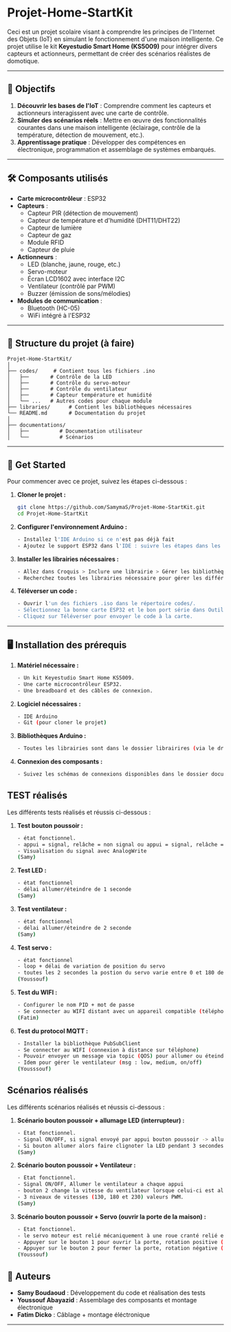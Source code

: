 # Projet-Home-StartKit

Ceci est un projet scolaire visant à comprendre les principes de l'Internet des Objets (IoT) en simulant le fonctionnement d'une maison intelligente. Ce projet utilise le kit **Keyestudio Smart Home (KS5009)** pour intégrer divers capteurs et actionneurs, permettant de créer des scénarios réalistes de domotique.

---

## 🚀 Objectifs
1. **Découvrir les bases de l'IoT** : Comprendre comment les capteurs et actionneurs interagissent avec une carte de contrôle.
2. **Simuler des scénarios réels** : Mettre en œuvre des fonctionnalités courantes dans une maison intelligente (éclairage, contrôle de la température, détection de mouvement, etc.).
3. **Apprentissage pratique** : Développer des compétences en électronique, programmation et assemblage de systèmes embarqués.

---

## 🛠️ Composants utilisés
- **Carte microcontrôleur** : ESP32
- **Capteurs** :
  - Capteur PIR (détection de mouvement)
  - Capteur de température et d'humidité (DHT11/DHT22)
  - Capteur de lumière
  - Capteur de gaz
  - Module RFID
  - Capteur de pluie
- **Actionneurs** :
  - LED (blanche, jaune, rouge, etc.)
  - Servo-moteur
  - Écran LCD1602 avec interface I2C
  - Ventilateur (contrôlé par PWM)
  - Buzzer (émission de sons/mélodies)
- **Modules de communication** :
  - Bluetooth (HC-05)
  - WiFi intégré à l'ESP32

---

## 📂 Structure du projet (à faire)
```
Projet-Home-StartKit/
│
├── codes/     # Contient tous les fichiers .ino
│   ├──       # Contrôle de la LED
│   ├──       # Contrôle du servo-moteur
│   ├──       # Contrôle du ventilateur
│   ├──       # Capteur température et humidité
│   └── ...   # Autres codes pour chaque module
├── libraries/      # Contient les bibliothèques nécessaires
└── README.md       # Documentation du projet
│
├── documentations/
│   ├──          # Documentation utilisateur
│   └──          # Scénarios
```

---

## 🚦 Get Started
Pour commencer avec ce projet, suivez les étapes ci-dessous :

1. **Cloner le projet :**
   ```bash
   git clone https://github.com/SamymaS/Projet-Home-StartKit.git
   cd Projet-Home-StartKit

2. **Configurer l'environnement Arduino :**
   ```bash
   - Installez l'IDE Arduino si ce n'est pas déjà fait
   - Ajoutez le support ESP32 dans l'IDE : suivre les étapes dans les fichiers de documentations

3. **Installer les librairies nécessaires :**
    ```bash
    - Allez dans Croquis > Inclure une librairie > Gérer les bibliothèques.
    - Recherchez toutes les librairies nécessaire pour gérer les différents modules et capteurs (voir dossier librairies)

4. **Téléverser un code :**
    ```bash
    - Ouvrir l'un des fichiers .iso dans le répertoire codes/.
    - Sélectionnez la bonne carte ESP32 et le bon port série dans Outils > Type de carte et Outils > Port.
    - Cliquez sur Téléverser pour envoyer le code à la carte.
---

## 🖥️ Installation des prérequis

1. **Matériel nécessaire :**
    ```bash
    - Un kit Keyestudio Smart Home KS5009.
    - Une carte microcontrôleur ESP32.
    - Une breadboard et des câbles de connexion.
2. **Logiciel nécessaires :**
    ```bash
    - IDE Arduino
    - Git (pour cloner le projet)

3. **Bibliothèques Arduino :**
    ```bash
    - Toutes les librairies sont dans le dossier librairires (via le dropbox)

4. **Connexion des composants :**
    ```bash
    - Suivez les schémas de connexions disponibles dans le dossier documentations 


## TEST réalisés 
Les différents tests réalisés et réussis ci-dessous :
1. **Test bouton poussoir :**
    ```bash
    - état fonctionnel.
    - appui = signal, relâche = non signal ou appui = signal, relâche = signal différent
    - Visualisation du signal avec AnalogWrite
    (Samy)

2. **Test LED :**
    ```bash
    - état fonctionnel
    - délai allumer/éteindre de 1 seconde
    (Samy)

3. **Test ventilateur :**
    ```bash
    - état fonctionnel
    - délai allumer/éteindre de 2 seconde
    (Samy)

4. **Test servo :**
    ```bash
    - état fonctionnel
    - loop + délai de variation de position du servo
    - toutes les 2 secondes la postion du servo varie entre 0 et 180 degré puis de 180 à 0
    (Youssouf)

5. **Test du WIFI :**
    ```bash
    - Configurer le nom PID + mot de passe
    - Se connecter au WIFI distant avec un appareil compatible (téléphone)
    (Fatim)

6. **Test du protocol MQTT :**
    ```bash
    - Installer la bibliothèque PubSubClient
    - Se connecter au WIFI (connexion à distance sur téléphone)
    - Pouvoir envoyer un message via topic (QOS) pour allumer ou éteindre une LED
    - Idem pour gérer le ventilateur (msg : low, medium, on/off)
    (Yousssouf)

## Scénarios réalisés 
Les différents scénarios réalisés et réussis ci-dessous :
1. **Scénario bouton poussoir + allumage LED (interrupteur) :**
    ```bash
    - Etat fonctionnel.
    - Signal ON/OFF, si signal envoyé par appui bouton poussoir -> allumer la LED. Si bouton relâcher -> eteindre LED
    - Si bouton allumer alors faire clignoter la LED pendant 3 secondes avec un delai
    (Samy)

2. **Scénario bouton poussoir + Ventilateur :**
    ```bash
    - Etat fonctionnel.
    - Signal ON/OFF, Allumer le ventilateur a chaque appui
    - bouton 2 change la vitesse du ventilateur lorsque celui-ci est allumé
    - 3 niveaux de vitesses (130, 180 et 230) valeurs PWM.
    (Samy)
3. **Scénario bouton poussoir + Servo (ouvrir la porte de la maison) :**
    ```bash
    - Etat fonctionnel.
    - le servo moteur est relié mécaniquement à une roue cranté relié elle même à une porte
    - Appuyer sur le bouton 1 pour ouvrir la porte, rotation positive (0->180)
    - Appuyer sur le bouton 2 pour fermer la porte, rotation négative (180->0)
    (Youssouf)

## 🤝 Auteurs
- **Samy Boudaoud** : Développement du code et réalisation des tests
- **Youssouf Abayazid** : Assemblage des composants et montage électronique
- **Fatim Dicko** : Câblage + montage éléctronique

---
